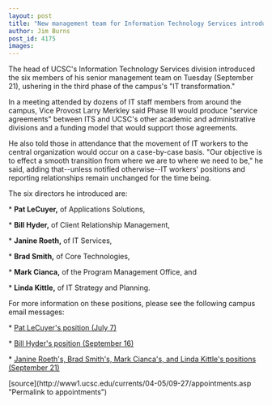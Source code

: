 ```yaml
---
layout: post
title: "New management team for Information Technology Services introduced"
author: Jim Burns
post_id: 4175
images:
---
```


<a name="content" id="content"></a>
<p>
  The head of UCSC's Information Technology Services division introduced the six members of his senior management team on Tuesday (September 21), ushering in the third phase of the campus's "IT transformation."
</p>
<p>
  In a meeting attended by dozens of IT staff members from around the campus, Vice Provost Larry Merkley said Phase III would produce "service agreements" between ITS and UCSC's other academic and administrative divisions and a funding model that would support those agreements.
</p>
<p>
  He also told those in attendance that the movement of IT workers to the central organization would occur on a case-by-case basis. "Our objective is to effect a smooth transition from where we are to where we need to be," he said, adding that--unless notified otherwise--IT workers' positions and reporting relationships remain unchanged for the time being.
</p>
<p>
  The six directors he introduced are:
</p>
<p>
  * <b>Pat LeCuyer,</b> of Applications Solutions,
</p>
<p>
  * <b>Bill Hyder,</b> of Client Relationship Management,
</p>
<p>
  * <b>Janine Roeth,</b> of IT Services,
</p>
<p>
  * <b>Brad Smith,</b> of Core Technologies,
</p>
<p>
  * <b>Mark Cianca,</b> of the Program Management Office, and
</p>
<p>
  * <b>Linda Kittle,</b> of IT Strategy and Planning.
</p>
<p>
  For more information on these positions, please see the following campus email messages:
</p>
<p>
  * <a href="http://messages.ucsc.edu/04-05/07-07.reorg.asp">Pat LeCuyer's position (July 7)</a>
</p>
<p>
  * <a href="http://messages.ucsc.edu/04-05/09-16.appoint.asp">Bill Hyder's position (September 16)</a>
</p>
<p>
  * <a href="http://messages.ucsc.edu/04-05/09-21.directors.asp">Janine Roeth's, Brad Smith's, Mark Cianca's, and Linda Kittle's positions (September 21)</a>
</p>
[source](http://www1.ucsc.edu/currents/04-05/09-27/appointments.asp "Permalink to appointments")
